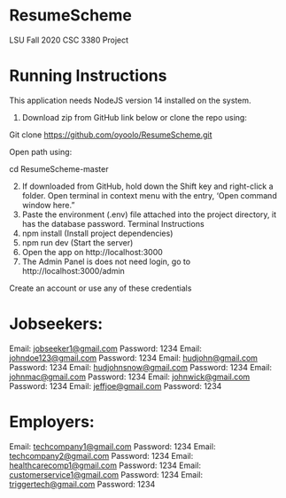 # ResumeScheme
LSU Fall 2020 CSC 3380 Project

# Running Instructions
This application needs NodeJS version 14 installed on the system.
1.	Download zip from GitHub link below or clone the repo using:

Git clone https://github.com/oyoolo/ResumeScheme.git 

Open path using:

cd ResumeScheme-master

2.	If downloaded from GitHub, hold down the Shift key and right-click a folder. Open terminal in context menu with the entry, ‘Open command window here.” 
3.	Paste the environment (.env) file attached into the project directory, it has the database password.
Terminal Instructions
4.	npm install (Install project dependencies)
5.	npm run dev (Start the server)
6.	Open the app on http://localhost:3000
7.	The Admin Panel is does not need login, go to http://localhost:3000/admin

Create an account or use any of these credentials

# Jobseekers:
Email: jobseeker1@gmail.com Password: 1234
Email: johndoe123@gmail.com Password: 1234
Email: hudjohn@gmail.com Password: 1234
Email: hudjohnsnow@gmail.com Password: 1234
Email: johnmac@gmail.com Password: 1234
Email: johnwick@gmail.com Password: 1234
Email: jeffjoe@gmail.com Password: 1234

# Employers:
Email: techcompany1@gmail.com Password: 1234
Email: techcompany2@gmail.com Password: 1234
Email:  healthcarecomp1@gmail.com Password: 1234
Email:  customerservice1@gmail.com Password: 1234
Email:  triggertech@gmail.com Password: 1234
